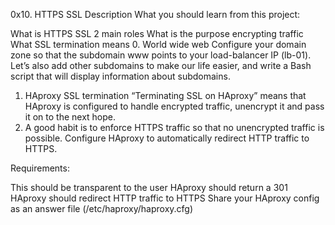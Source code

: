 0x10. HTTPS SSL
Description
What you should learn from this project:

What is HTTPS SSL 2 main roles
What is the purpose encrypting traffic
What SSL termination means
0. World wide web
Configure your domain zone so that the subdomain www points to your load-balancer IP (lb-01). Let’s also add other subdomains to make our life easier, and write a Bash script that will display information about subdomains.
1. HAproxy SSL termination
“Terminating SSL on HAproxy” means that HAproxy is configured to handle encrypted traffic, unencrypt it and pass it on to the next hope.
2. A good habit is to enforce HTTPS traffic so that no unencrypted traffic is possible. Configure HAproxy to automatically redirect HTTP traffic to HTTPS.

Requirements:

This should be transparent to the user
HAproxy should return a 301
HAproxy should redirect HTTP traffic to HTTPS
Share your HAproxy config as an answer file (/etc/haproxy/haproxy.cfg)
